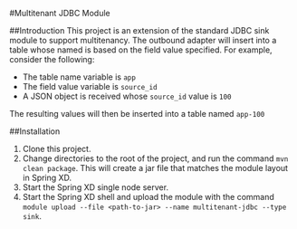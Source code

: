 #Multitenant JDBC Module

##Introduction
This project is an extension of the standard JDBC sink module to support multitenancy.  The outbound adapter will insert into a table whose named is based on the field value specified.  For example, consider the following:

* The table name variable is `app`
* The field value variable is `source_id`
* A JSON object is received whose `source_id` value is `100`

The resulting values will then be inserted into a table named `app-100`

##Installation

1. Clone this project.
2. Change directories to the root of the project, and run the command `mvn clean package`.  This will create a jar file that matches the module layout in Spring XD.
3. Start the Spring XD single node server.
4. Start the Spring XD shell and upload the module with the command `module upload --file <path-to-jar> --name multitenant-jdbc --type sink`.
